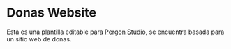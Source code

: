 # Donas Website
Esta es una plantilla editable para [Pergon Studio](https://andersongb1007.github.io/PergonStudio/), se encuentra basada para un sitio web de donas.
